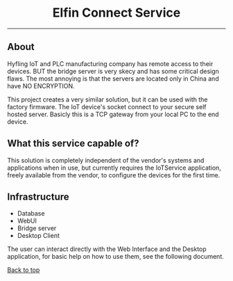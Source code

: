<h1 align="center">Elfin Connect Service</h1>

-----------

## About

Hyfling IoT and PLC manufacturing company has remote access to their devices. BUT the bridge server is very skecy and has some critical design flaws. The most annoying is that the servers are located only in China and have NO ENCRYPTION.

This project creates a very similar solution, but it can be used with the factory firmware. The IoT device's socket connect to your secure self hosted server. Basicly this is a TCP gateway from your local PC to the end device.

## What this service capable of?

This solution is completely independent of the vendor's systems and applications when in use, but currently requires the IoTService application, freely available from the vendor, to configure the devices for the first time.


## Infrastructure

* Database
* WebUI
* Bridge server
* Desktop Client

The user can interact directly with the Web Interface and the Desktop application, for basic help on how to use them, see the following document.

<a href="#top">Back to top</a>



